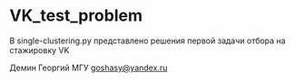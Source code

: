 # VK_test_problem
В single-clustering.py представлено решения первой задачи отбора на стажировку VK

Демин Георгий МГУ goshasy@yandex.ru
